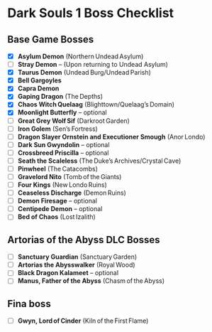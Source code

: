 # Dark Souls 1 Boss Checklist

## Base Game Bosses
- [x] **Asylum Demon** (Northern Undead Asylum)
- [ ] **Stray Demon** – (Upon returning to Undead Asylum)
- [x] **Taurus Demon** (Undead Burg/Undead Parish)
- [x] **Bell Gargoyles**
- [x] **Capra Demon**
- [x] **Gaping Dragon** (The Depths)
- [x] **Chaos Witch Quelaag** (Blighttown/Quelaag’s Domain)
- [x] **Moonlight Butterfly** – optional
- [ ] **Great Grey Wolf Sif** (Darkroot Garden)
- [ ] **Iron Golem** (Sen’s Fortress)
- [ ] **Dragon Slayer Ornstein and Executioner Smough** (Anor Londo)
- [ ] **Dark Sun Gwyndolin** – optional
- [ ] **Crossbreed Priscilla** – optional
- [ ] **Seath the Scaleless** (The Duke’s Archives/Crystal Cave)
- [ ] **Pinwheel** (The Catacombs)
- [ ] **Gravelord Nito** (Tomb of the Giants)
- [ ] **Four Kings** (New Londo Ruins)
- [ ] **Ceaseless Discharge** (Demon Ruins)
- [ ] **Demon Firesage** – optional
- [ ] **Centipede Demon** – optional
- [ ] **Bed of Chaos** (Lost Izalith)

## Artorias of the Abyss DLC Bosses
- [ ] **Sanctuary Guardian** (Sanctuary Garden)
- [ ] **Artorias the Abysswalker** (Royal Wood)
- [ ] **Black Dragon Kalameet** – optional
- [ ] **Manus, Father of the Abyss** (Chasm of the Abyss)

## Fina boss
- [ ] **Gwyn, Lord of Cinder** (Kiln of the First Flame)
